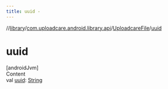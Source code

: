 ```yaml
---
title: uuid -
---
```

//[library](../../index.md)/[com.uploadcare.android.library.api](../index.md)/[UploadcareFile](index.md)/[uuid](uuid.md)



# uuid  
[androidJvm]  
Content  
val [uuid](uuid.md): [String](https://kotlinlang.org/api/latest/jvm/stdlib/kotlin/-string/index.html)  




